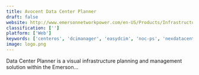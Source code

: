 ```yaml
---
title: Avocent Data Center Planner
draft: false 
website: http://www.emersonnetworkpower.com/en-US/Products/InfrastructureManagement/DataCenterPlanningandManagement/Pages/AvocentDataCenterPlanner.aspx
classification: ['']
platform: ['Web']
keywords: ['centeros', 'dcimanager', 'easydcim', 'noc-ps', 'nexdatacenter', 'nlyte_software', 'opendcim', 'rackmonkey', 'racktables', 'sentry_power_manager', 'sunbird_dctrack', 'noclayer']
image: logo.png
---
```

Data Center Planner is a visual infrastructure planning and management solution within the Emerson...